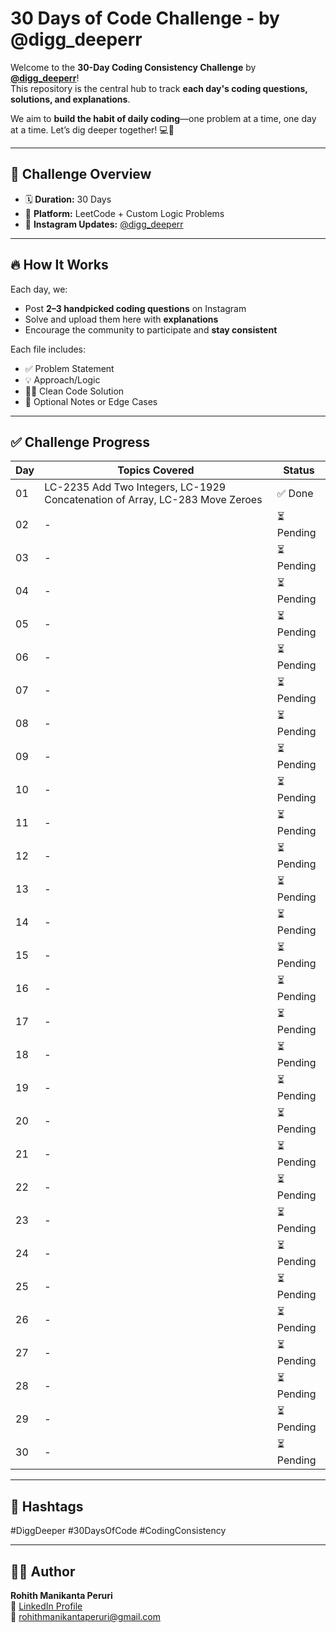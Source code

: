 # 30 Days of Code Challenge - by @digg_deeperr  

Welcome to the **30-Day Coding Consistency Challenge** by **[@digg_deeperr](https://instagram.com/digg_deeperr)**!  
This repository is the central hub to track **each day's coding questions, solutions, and explanations**.  

We aim to **build the habit of daily coding**—one problem at a time, one day at a time. Let’s dig deeper together! 💻🚀  

---

## 📅 Challenge Overview  

- 🗓 **Duration:** 30 Days  
- 📍 **Platform:** LeetCode + Custom Logic Problems  
- 📸 **Instagram Updates:** [@digg_deeperr](https://instagram.com/digg_deeperr)  

---

## 🔥 How It Works  
Each day, we:  
- Post **2–3 handpicked coding questions** on Instagram  
- Solve and upload them here with **explanations**  
- Encourage the community to participate and **stay consistent**  

Each file includes:  
- ✅ Problem Statement  
- 💡 Approach/Logic  
- 🧑‍💻 Clean Code Solution  
- 📘 Optional Notes or Edge Cases  

---

## ✅ Challenge Progress  

| Day | Topics Covered | Status |
|-----|----------------|--------|
| 01  | LC-2235 Add Two Integers, LC-1929 Concatenation of Array, LC-283 Move Zeroes | ✅ Done |
| 02  | - | ⏳ Pending |
| 03  | - | ⏳ Pending |
| 04  | - | ⏳ Pending |
| 05  | - | ⏳ Pending |
| 06  | - | ⏳ Pending |
| 07  | - | ⏳ Pending |
| 08  | - | ⏳ Pending |
| 09  | - | ⏳ Pending |
| 10  | - | ⏳ Pending |
| 11  | - | ⏳ Pending |
| 12  | - | ⏳ Pending |
| 13  | - | ⏳ Pending |
| 14  | - | ⏳ Pending |
| 15  | - | ⏳ Pending |
| 16  | - | ⏳ Pending |
| 17  | - | ⏳ Pending |
| 18  | - | ⏳ Pending |
| 19  | - | ⏳ Pending |
| 20  | - | ⏳ Pending |
| 21  | - | ⏳ Pending |
| 22  | - | ⏳ Pending |
| 23  | - | ⏳ Pending |
| 24  | - | ⏳ Pending |
| 25  | - | ⏳ Pending |
| 26  | - | ⏳ Pending |
| 27  | - | ⏳ Pending |
| 28  | - | ⏳ Pending |
| 29  | - | ⏳ Pending |
| 30  | - | ⏳ Pending |  

---

## 📌 Hashtags  
#DiggDeeper #30DaysOfCode #CodingConsistency  

---

## 👨‍💻 Author  
**Rohith Manikanta Peruri**  
🔗 [LinkedIn Profile](https://www.linkedin.com/in/rohith-manikanta-peruri-a3323b2b8/)  
📧 [rohithmanikantaperuri@gmail.com](mailto:rohithmanikantaperuri@gmail.com)  
